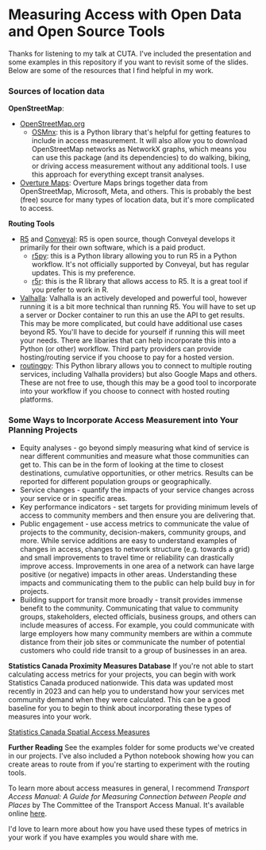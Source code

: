 # Measuring Access with Open Data and Open Source Tools

Thanks for listening to my talk at CUTA. I've included the presentation and some examples in this repository if you want to revisit some of the slides. Below are some of the resources that I find helpful in my work.



### Sources of location data  
**OpenStreetMap**:  
- [OpenStreetMap.org](http://openstreetmap.org)  
  - [OSMnx](https://github.com/gboeing/osmnx): this is a Python library that's helpful for getting features to include in access measurement. It will also allow you to download OpenStreetMap networks as NetworkX graphs, which means you can use this package (and its dependencies) to do walking, biking, or driving access measurement without any additional tools. I use this approach for everything except transit analyses.
- [Overture Maps](https://overturemaps.org/): Overture Maps brings together data from OpenStreetMap, Microsoft, Meta, and others. This is probably the best (free) source for many types of location data, but it's more complicated to access. 

**Routing Tools**  
- [R5](https://github.com/conveyal/r5) and [Conveyal](https://conveyal.com/): R5 is open source, though Conveyal develops it primarily for their own software, which is a paid product.  
  - [r5py](https://github.com/r5py/r5py): this is a Python library allowing you to run R5 in a Python workflow. It's not officially supported by Conveyal, but has regular updates. This is my preference.  
  - [r5r](https://ipeagit.github.io/r5r/): this is the R library that allows access to R5. It is a great tool if you prefer to work in R.   
- [Valhalla](https://github.com/valhalla/valhalla): Valhalla is an actively developed and powerful tool, however running it is a bit more technical than running R5. You will have to set up a server or Docker container to run this an use the API to get results. This may be more complicated, but could have additional use cases beyond R5. You'll have to decide for yourself if running this will meet your needs. There are libaries that can  help incorporate this into a Python (or other) workflow. Third party providers can provide hosting/routing service if you choose to pay for a hosted version.  
- [routingpy](https://github.com/nilsnolde/routingpy): This Python library allows you to connect to multiple routing services, including Valhalla providers) but also Google Maps and others. These are not free to use, though this may be a good tool to incorporate into your workflow if you choose to connect with hosted routing platforms.

### Some Ways to Incorporate Access Measurement into Your Planning Projects
- Equity analyses - go beyond simply measuring what kind of service is near different communities and measure what those communities can get to. This can be in the form of looking at the time to closest destinations, cumulative opportunities, or other metrics. Results can be reported for different population groups or geographically.
- Service changes - quantify the impacts of your service changes across your service or in specific areas.
- Key performance indicators - set targets for providing minimum levels of access to community members and then ensure you are delivering that.
- Public engagement - use access metrics to communicate the value of projects to the community, decision-makers, community groups, and more. While service additions are easy to understand examples of changes in access, changes to network structure (e.g. towards a grid) and small improvements to travel time or reliability can drastically improve access. Improvements in one area of a network can have large positive (or negative) impacts in other areas. Understanding these impacts and communicating them to the public can help build buy in for projects.
- Building support for transit more broadly - transit provides immense benefit to the community. Communicating that value to community groups, stakeholders, elected officials, business groups, and others can include measures of access. For example, you could communicate with large employers how many community members are within a commute distance from their job sites or communicate the number of potential customers who could ride transit to a group of businesses in an area.

**Statistics Canada Proximity Measures Database**
If you're not able to start calculating access metrics for your projects, you can begin with work Statistics Canada produced nationwide. This data was updated most recently in 2023 and can help you to understand how your services met community demand when they were calculated. This can be a good baseline for you to begin to think about incorporating these types of measures into your work.

[Statistics Canada Spatial Access Measures](https://www150.statcan.gc.ca/n1/pub/27-26-0001/272600012023001-eng.htm)

**Further Reading**
See the examples folder for some products we've created in our projects. I've also included a Python notebook showing how you can create areas to route from if you're starting to experiment with the routing tools.  

To learn more about access measures in general, I recommend *Transport Access Manual: A Guide for Measuring Connection between People and Places* by The Committee of the Transport Access Manual. It's available online [here](https://transportist.org/transport-access-manual-a-guide-for-measuring-connection-between-people-and-places/).  

I'd love to learn more about how you have used these types of metrics in your work if you have examples you would share with me.

